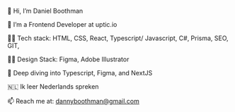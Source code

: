 👋 Hi, I’m Daniel Boothman

👀 I’m a Frontend Developer at uptic.io

👨‍💻 Tech stack: HTML, CSS, React, Typescript/ Javascript, C#, Prisma, SEO, GIT,

👨‍🎨 Design Stack: Figma, Adobe Illustrator

🤿 Deep diving into Typescript, Figma, and NextJS

🇳🇱 Ik leer Nederlands spreken

📫 Reach me at: dannyboothman@gmail.com

